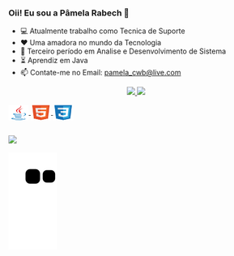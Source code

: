 ### Oii! Eu sou a Pâmela Rabech 👋


- 💻 Atualmente trabalho como Tecnica de Suporte
- ❤️ Uma amadora no mundo da Tecnologia
- 🌱 Terceiro período em Analise e Desenvolvimento de Sistema
- ⏳ Aprendiz em Java
- 📫 Contate-me no Email: pamela_cwb@live.com

<div align="center">
  <a href="https://github.com/pamrabech">
  <img height="180em" src="https://github-readme-stats.vercel.app/api?username=pamrabech&show_icons=true&theme=synthwave&include_all_commits=true&count_private=true"/>
  <img height="180em" src="https://github-readme-stats.vercel.app/api/top-langs/?username=pamrabech&layout=compact&langs_count=7&theme=synthwave"/>
</div> 
<div style="display: inline_block"><br>
  
  <img align="center" alt="Pam-Java" height="30" width="40" src="https://raw.githubusercontent.com/devicons/devicon/master/icons/java/java-original.svg">
  <img align="center" alt="Pam-HTML" height="30" width="40" src="https://raw.githubusercontent.com/devicons/devicon/master/icons/html5/html5-original.svg">
  <img align="center" alt="Pam-CSS" height="30" width="40" src="https://raw.githubusercontent.com/devicons/devicon/master/icons/css3/css3-original.svg">

      
</div>
  
  
  ##
  
  <div> 
    
  <a href="https://www.linkedin.com/in/pamela-rabech-do-nascimento-2513aa221/" target="_blank"><img src="https://img.shields.io/badge/-LinkedIn-%230077B5?style=for-the-badge&logo=linkedin&logoColor=white" target="_blank"></a> 
 
  ![Snake animation](https://github.com/rafaballerini/rafaballerini/blob/output/github-contribution-grid-snake.svg)
 
</div>

